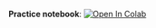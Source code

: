 **Practice notebook**: [![Open In Colab](https://colab.research.google.com/assets/colab-badge.svg)](https://colab.research.google.com/github/girafe-ai/ml-mipt/blob/22s_harbour_dlia/day14_scst/practice_scst.ipynb)
